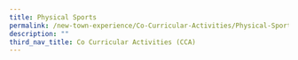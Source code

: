 ```yaml
---
title: Physical Sports
permalink: /new-town-experience/Co-Curricular-Activities/Physical-Sports/
description: ""
third_nav_title: Co Curricular Activities (CCA)
---
```

